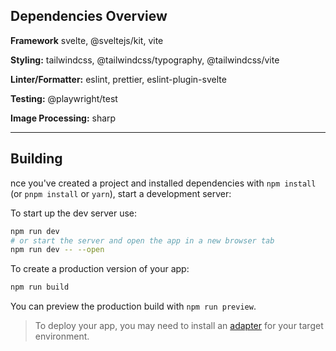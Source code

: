 ## Dependencies Overview

**Framework**
svelte, @sveltejs/kit, vite

**Styling:**
 tailwindcss, @tailwindcss/typography, @tailwindcss/vite

**Linter/Formatter:**
 eslint, prettier, eslint-plugin-svelte

**Testing:**
@playwright/test

**Image Processing:**
 sharp

---

## Building
nce you've created a project and installed dependencies with `npm install` (or `pnpm install` or `yarn`), start a development server:

To start up the dev server use:
```bash
npm run dev
# or start the server and open the app in a new browser tab
npm run dev -- --open
```

To create a production version of your app:

```bash
npm run build
```

You can preview the production build with `npm run preview`.

> To deploy your app, you may need to install an [adapter](https://svelte.dev/docs/kit/adapters) for your target environment.

